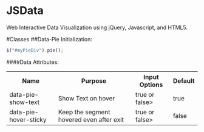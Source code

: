 JSData
======

Web Interactive Data Visualization using jQuery, Javascript, and HTML5.

#Classes
##Data-Pie
Initialization:
```javascript
$("#myPieDiv").pie();
```

####Data Attributes:
<table>
<tr>
<th>Name</th><th>Purpose</th><th>Input Options</th><th>Default</th>
</tr>

<tr>
<td>data-pie-show-text</td><td>Show Text on hover</td><td>true or false></td><td>true</td>
</tr>

<tr>
<td>data-pie-hover-sticky</td><td>Keep the segment hovered even after exit</td><td>true or false></td><td>false</td>
</tr>

</table>